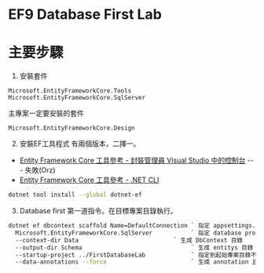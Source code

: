 # EF9 Database First Lab

# 主要步驟
1. 安裝套件
```
Microsoft.EntityFrameworkCore.Tools
Microsoft.EntityFrameworkCore.SqlServer
```
主專案一定要安裝的套件
```
Microsoft.EntityFrameworkCore.Design
```

2. 安裝EF工具程式
有兩個版本，二擇一。 
 - [Entity Framework Core 工具參考 - 封裝管理員 Visual Studio 中的控制台](https://learn.microsoft.com/zh-tw/ef/core/cli/powershell) --- 失敗(Orz)
 - [Entity Framework Core 工具參考 - .NET CLI](https://learn.microsoft.com/zh-tw/ef/core/cli/dotnet)

```bash
dotnet tool install --global dotnet-ef
```

3. Database first 第一道指令。在目標專案目錄執行。
```bash
dotnet ef dbcontext scaffold Name=DefaultConnection ` 指定 appsettings.json 設定的連線字串
  Microsoft.EntityFrameworkCore.SqlServer           ` 指定 database provider
  --context-dir Data                           ` 生成 DbContext 目錄
  --output-dir Schema                               ` 生成 entitys 目錄
  --startup-project ../FirstDatabaseLab             ` 指定到起始專案目錄不然找不到 appsettings.json
  --data-annotations --force                        ` 生成 annotation 且強制覆寫。
```
